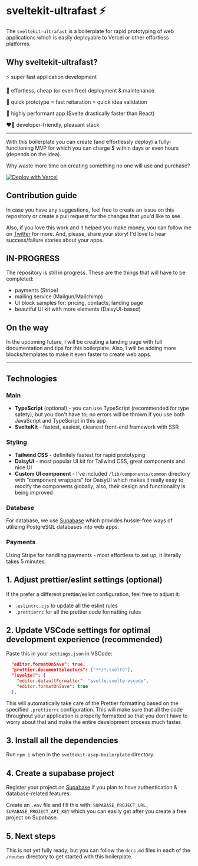 # sveltekit-ultrafast ⚡️

The `sveltekit-ultrafast` is a boilerplate for rapid prototyping of web applications which is easily deployable to Vercel or other effortless platforms.

## Why sveltekit-ultrafast?

⚡️ super fast application development

💸 effortless, cheap (or even free) deployment & maintenance

🧪 quick prototype = fast reitaration = quick idea validation

💨 highly performant app (Svelte drastically faster than React)

❤️‍🔥 developer-friendly, pleasant stack

---

With this boilerplate you can create (and effortlessly deploy) a fully-functioning MVP for which you can charge $ within days or even hours (depends on the idea).

Why waste more time on creating something no one will use and purchase?

[![Deploy with Vercel](https://vercel.com/button)](https://vercel.com/new/clone?repository-url=https%3A%2F%2Fgithub.com%2Fgillbatesdev%2Fsveltekit-ultrafast)

## Contribution guide

In case you have any suggestions, feel free to create an issue on this repository or create a pull request for the changes that you'd like to see.

Also, if you love this work and it helped you make money, you can follow me on [Twitter](https://x.com/gillbatesdev) for more. And, please, share your story! I'd love to hear success/failure stories about your apps.

## IN-PROGRESS

The repository is still in progress. These are the things that will have to be completed:

- payments (Stripe)
- mailing service (Mailgun/Mailchimp)
- UI block samples for: pricing, contacts, landing page
- beautiful UI kit with more elements (DaisyUI-based)

## On the way

In the upcoming future, I will be creating a landing page with full documentation and tips for this boilerplate. Also, I will be adding more blocks/templates to make it even faster to create web apps.

---

## Technologies

### Main

- **TypeScript** (optional) - you can use TypeScript (recommended for type safety), but you don't have to; no errors will be thrown if you use both JavaScript and TypeScript in this app
- **SvelteKit** - fastest, easiest, cleanest front-end framework with SSR

### Styling

- **Tailwind CSS** - definitely fastest for rapid prototyping
- **DaisyUI** - most popular UI kit for Tailwind CSS, great components and nice UI
- **Custom UI component** - I've included `/lib/components/common` directory with "component wrappers" for DaisyUI which makes it really easy to modify the components globally; also, their design and functionality is being improved

### Database

For database, we use [Supabase](https://supabase.com/database) which provides hussle-free ways of utilizing PostgreSQL databases into web apps.

### Payments

Using Stripe for handling payments - most effortless to set up, it literally takes 5 minutes.

## 1. Adjust prettier/eslint settings (optional)

If the prefer a different prettier/eslint configuration, feel free to adjust it:

- `.eslintrc.cjs` to update all the eslint rules
- `.prettierrc` for all the prettier code formatting rules

## 2. Update VSCode settings for optimal development experience (recommended)

Paste this in your `settings.json` in VSCode:

```JSON
  "editor.formatOnSave": true,
  "prettier.documentSelectors": ["**/*.svelte"],
  "[svelte]": {
    "editor.defaultFormatter": "svelte.svelte-vscode",
    "editor.formatOnSave": true
  },
```

This will automatically take care of the Prettier formatting based on the specified `.prettierrc` configuration.
This will make sure that all the code throughout your application is properly formatted so that you don't have to worry about that and make the entire development process much faster.

## 3. Install all the dependencies

Run `npm i` when in the `sveltekit-asap-boilerplate` directory.

## 4. Create a supabase project

Register your project on [Supabase](https://supabase.com/) if you plan to have authentication & database-related features.

Create an `.env` file and fill this with: `SUPABASE_PROJECT_URL, SUPABASE_PROJECT_API_KEY` which you can easily get after you create a free project on Supabase.

## 5. Next steps

This is not yet fully ready, but you can follow the `docs.md` files in each of the `/routes` directory to get started with this boilerplate.
